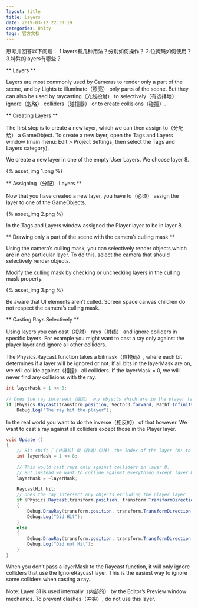 ```yaml
---
layout: title
title: Layers
date: 2019-03-12 22:30:19
categories: Unity
tags: 官方文档
---
```

思考并回答以下问题：
1.layers有几种用法？分别如何操作？
2.位掩码如何使用？
3.特殊的layers有哪些？

<!--more-->

** Layers **

Layers are most commonly used by Cameras to render only a part of the scene, and by Lights to illuminate（照亮） only parts of the scene. But they can also be used by raycasting（光线投射） to selectively（有选择地） ignore（忽略） colliders（碰撞器） or to create collisions（碰撞）.

** Creating Layers **

The first step is to create a new layer, which we can then assign to（分配给） a GameObject. To create a new layer, open the Tags and Layers window (main menu: Edit > Project Settings, then select the Tags and Layers category).

We create a new layer in one of the empty User Layers. We choose layer 8.

{% asset_img 1.png %}

** Assigning（分配） Layers **

Now that you have created a new layer, you have to（必须） assign the layer to one of the GameObjects.

{% asset_img 2.png %}

In the Tags and Layers window  assigned the Player layer to be in layer 8.

** Drawing only a part of the scene with the camera’s culling mask **

Using the camera’s culling mask, you can selectively render objects which are in one particular layer. To do this, select the camera that should selectively render objects.

Modify the culling mask by checking or unchecking layers in the culling mask property.

{% asset_img 3.png %}

Be aware that UI elements aren’t culled. Screen space canvas children do not respect the camera’s culling mask.

** Casting Rays Selectively **

Using layers you can cast（投射） rays（射线） and ignore colliders in specific layers. For example you might want to cast a ray only against the player layer and ignore all other colliders.

The Physics.Raycast function takes a bitmask（位掩码）, where each bit determines if a layer will be ignored or not. If all bits in the layerMask are on, we will collide against（相撞） all colliders. If the layerMask = 0, we will never find any collisions with the ray.

```cs
int layerMask = 1 << 8;
        
// Does the ray intersect（相交） any objects which are in the player layer.
if (Physics.Raycast(transform.position, Vector3.forward, Mathf.Infinity（无穷大）, layerMask))
    Debug.Log("The ray hit the player");
```
In the real world you want to do the inverse（相反的） of that however. We want to cast a ray against all colliders except those in the Player layer.

```cs
void Update () 
{
    // Bit shift（ [计算机] 使（数据）位移） the index of the layer (8) to get a bit mask
    int layerMask = 1 << 8;
        
    // This would cast rays only against colliders in layer 8.
    // But instead we want to collide against everything except layer 8. The ~ operator does this, it inverts（使倒置，使反转） a bitmask.
    layerMask = ~layerMask;
    
    RaycastHit hit;
    // Does the ray intersect any objects excluding the player layer
    if (Physics.Raycast(transform.position, transform.TransformDirection (Vector3.forward), out hit, Mathf.Infinity, layerMask)) 
    {
        Debug.DrawRay(transform.position, transform.TransformDirection (Vector3.forward) * hit.distance, Color.yellow);
        Debug.Log("Did Hit");
    } 
    else
    {
        Debug.DrawRay(transform.position, transform.TransformDirection (Vector3.forward) *1000, Color.white);
        Debug.Log("Did not Hit");
    }
}
```
When you don’t pass a layerMask to the Raycast function, it will only ignore colliders that use the IgnoreRaycast layer. This is the easiest way to ignore some colliders when casting a ray.

Note: Layer 31 is used internally（内部的） by the Editor’s Preview window mechanics. To prevent clashes（冲突）, do not use this layer.